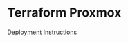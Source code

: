 # Terraform Proxmox

[Deployment Instructions](https://loganmancuso_public.gitlab.io/proxmox-wiki/How%20To%20Guides/Sandbox%20Instance/)